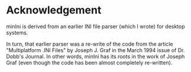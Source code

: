 # Acknowledgement #

minIni is derived from an earlier INI file parser (which I wrote) for desktop systems.

In turn, that earlier parser was a re-write of the code from the article "Multiplatform .INI Files" by Joseph J. Graf in the March 1994 issue of Dr. Dobb's Journal. In other words, minIni has its roots in the work of Joseph Graf (even though the code has been almost completely re-written).